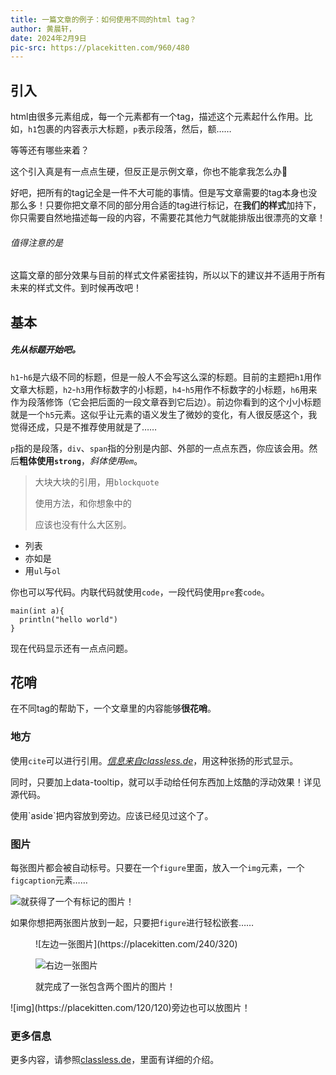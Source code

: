 ```yaml
---
title: 一篇文章的例子：如何使用不同的html tag？
author: 黄晨轩，
date: 2024年2月9日
pic-src: https://placekitten.com/960/480
---
```

<section>

## 引入

html由很多元素组成，每一个元素都有一个tag，描述这个元素起什么作用。比如，`h1`包裹的内容表示大标题，`p`表示段落，然后，额……

等等还有哪些来着？

<aside>这个引入真是有一点点生硬，但反正是示例文章，你也不能拿我怎么办🥲</aside>

好吧，把所有的tag记全是一件不大可能的事情。但是写文章需要的tag本身也没那么多！只要你把文章不同的部分用合适的tag进行标记，在**我们的样式**加持下，你只需要自然地描述每一段的内容，不需要花其他力气就能排版出很漂亮的文章！

###### 值得注意的是

这篇文章的部分效果与目前的样式文件紧密挂钩，所以以下的建议并不适用于所有未来的样式文件。到时候再改吧！

</section>
<section>

## 基本

##### 先从标题开始吧。

`h1`-`h6`是六级不同的标题，但是一般人不会写这么深的标题。目前的主题把`h1`用作文章大标题，`h2`-`h3`用作标数字的小标题，`h4`-`h5`用作不标数字的小标题，`h6`用来作为段落修饰（它会把后面的一段文章吞到它后边）。前边你看到的这个小小标题就是一个`h5`元素。这似乎让元素的语义发生了微妙的变化，有人很反感这个，我觉得还成，只是不推荐使用就是了……

`p`指的是段落，`div`、`span`指的分别是内部、外部的一点点东西，你应该会用。然后**粗体使用`strong`**，*斜体使用`em`*。

> 大块大块的引用，用`blockquote`
>
> 使用方法，和你想象中的
>
> 应该也没有什么大区别。

- 列表
- 亦如是
- 用`ul`与`ol`

你也可以写代码。内联代码就使用`code`，一段代码使用<span data-tooltip="这很重要！">`pre`套`code`</span>。

```language-c
main(int a){
  println("hello world")
}
```

<aside>现在代码显示还有一点点问题。</aside>

</section>
<section>

## 花哨

在不同tag的帮助下，一个文章里的内容能够**很花哨**。

### 地方

使用`cite`可以进行引用。<cite>[信息来自classless.de](https://classless.de)</cite>，用这种张扬的形式显示。

同时，只要加上data-tooltip，就可以手动给<span data-tooltip="但这里的内容不能使用html进行修饰……">任何东西</span>加上炫酷的浮动效果！详见源代码。

<aside>
使用`aside`把内容放到旁边。应该已经见过这个了。
</aside>

### 图片

每张图片都会被自动标号。只要在一个`figure`里面，放入一个`img`元素，一个`figcaption`元素……

![就获得了一个有标记的图片！](https://placekitten.com/480/320)

如果你想把两张图片放到一起，只要把`figure`进行轻松嵌套……

<figure>
![左边一张图片](https://placekitten.com/240/320)

![右边一张图片](https://placekitten.com/420/320)
<figcaption>就完成了一张包含两个图片的图片！</figcaption>
</figure>

<aside>
![img](https://placekitten.com/120/120)旁边也可以放图片！
</aside>

### 更多信息

更多内容，请参照[classless.de](https://classless.de)，里面有详细的介绍。

</section>
